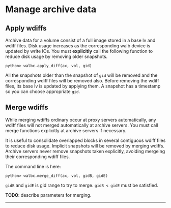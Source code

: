 # Manage archive data


## Apply wdiffs

Archive data for a volume consist of a full image stored in a base lv and wdiff files.
Disk usage increases as the corresponding walb device is updated by write IOs.
You must **explicitly** call the following function to reduce disk usage
by removing older snapshots.

```
python> walbc.apply_diff(ax, vol, gid)
```

All the snapshots older than the snapshot of `gid` will be removed
and the corresponding wdiff files will be removed also.
Before removing the wdiff files, its base lv is updated by applying them.
A snapshot has a timestamp so you can choose appropriate `gid`.


## Merge wdiffs

While merging wdiffs ordinary occur at proxy servers automatically,
any wdiff files will not merged automatically at archive servers.
You must call merge functions explicitly at archive servers if necessary.

It is useful to consolidate overlapped blocks in several contiguous wdiff files to reduce disk usage.
Implicit snapshots will be removed by merging wdiffs.
Archive servers never remove snapshots taken explicitly,
avoiding mergeing their corresponding wdiff files.

The command line is here:
```
python> walbc.merge_diff(ax, vol, gidB, gidE)
```
`gidB` and `gidE` is gid range to try to merge. `gidB < gidE` must be satisfied.

**TODO**: describe parameters for merging.


-----
